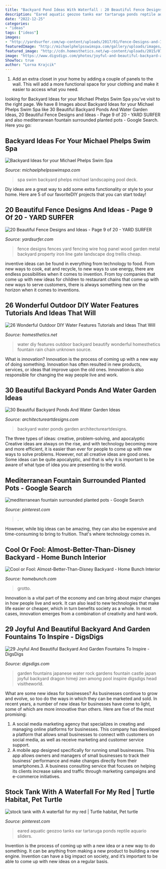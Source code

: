 ```yaml
---
title: "Backyard Pond Ideas With Waterfall : 20 Beautiful Fence Designs And Ideas"
description: "Eared aquatic geozoo tanks ear tartaruga ponds reptile aquario sliders"
date: "2022-12-25"
categories:
- "ideas"
tags: ["ideas"]
images:
- "http://yardsurfer.com/wp-content/uploads/2017/01/Fence-Designs-and-Ideas-9.jpg"
featuredImage: "http://michaelphelpsswimspa.com/gallery/uploads/images/flexslider/washington-state.jpg"
featured_image: "http://cdn.homesthetics.net/wp-content/uploads/2015/07/26-Wonderful-Outdoor-DIY-Water-Features-That-Will-Beautify-Your-Backyard-homesthetics-water-decor-19.jpg"
image: "https://www.digsdigs.com/photos/joyful-and-beautiful-backyard-and-garden-fountains-29-554x828.jpg"
ShowToc: true
author: "Lorna Krajcik"
---
```



1. Add an extra closet in your home by adding a couple of panels to the wall. This will add a more functional space for your clothing and make it easier to access what you need.

	

		
looking for Backyard Ideas for your Michael Phelps Swim Spa you've visit to the right page. We have 8 Images about Backyard Ideas for your Michael Phelps Swim Spa like 30 Beautiful Backyard Ponds And Water Garden Ideas, 20 Beautiful Fence Designs and Ideas - Page 9 of 20 - YARD SURFER and also mediterranean fountain surrounded planted pots - Google Search. Here you go:
		
    
## Backyard Ideas For Your Michael Phelps Swim Spa

<img loading=lazy src="http://michaelphelpsswimspa.com/gallery/uploads/images/flexslider/washington-state.jpg" onerror="this.onerror=null;this.src='https://tse1.mm.bing.net/th?id=OIP.n74uyf4WcjAMespsJYJZZgHaFA&amp;pid=15.1';" alt="Backyard Ideas for your Michael Phelps Swim Spa">

_Source: michaelphelpsswimspa.com_

>spa swim backyard phelps michael landscaping pool deck. 

	

Diy ideas are a great way to add some extra functionality or style to your home. Here are 5 of our favoriteDIY projects that you can start today!

    
## 20 Beautiful Fence Designs And Ideas - Page 9 Of 20 - YARD SURFER

<img loading=lazy src="http://yardsurfer.com/wp-content/uploads/2017/01/Fence-Designs-and-Ideas-9.jpg" onerror="this.onerror=null;this.src='https://tse1.mm.bing.net/th?id=OIP.if5lF0GvUAqHfvhkq7T5TQHaNK&amp;pid=15.1';" alt="20 Beautiful Fence Designs and Ideas - Page 9 of 20 - YARD SURFER">

_Source: yardsurfer.com_

>fence designs fences yard fencing wire hog panel wood garden metal backyard property iron line gate landscape dog trellis cheap. 

	

inventive ideas can be found in everything from technology to food. From new ways to cook, eat and recycle, to new ways to use energy, there are endless possibilities when it comes to invention. From toy companies that come up with new ideas for children to restaurant chains that come up with new ways to serve customers, there is always something new on the horizon when it comes to inventions.

    
## 26 Wonderful Outdoor DIY Water Features Tutorials And Ideas That Will

<img loading=lazy src="http://cdn.homesthetics.net/wp-content/uploads/2015/07/26-Wonderful-Outdoor-DIY-Water-Features-That-Will-Beautify-Your-Backyard-homesthetics-water-decor-19.jpg" onerror="this.onerror=null;this.src='https://tse1.mm.bing.net/th?id=OIP.jRqlExPQRUW6BrWcnLQRuQHaMl&amp;pid=15.1';" alt="26 Wonderful Outdoor DIY Water Features Tutorials and Ideas That Will">

_Source: homesthetics.net_

>water diy features outdoor backyard beautify wonderful homesthetics fountain rain chain unknown source. 

	

What is innovation?
Innovation is the process of coming up with a new way of doing something. Innovation has often resulted in new products, services, or ideas that improve upon the old ones. Innovation is also responsible for changing the way people live and work.

    
## 30 Beautiful Backyard Ponds And Water Garden Ideas

<img loading=lazy src="https://www.architectureartdesigns.com/wp-content/uploads/2013/04/Backyard-ArchitectureArtDesigns-31.jpg" onerror="this.onerror=null;this.src='https://tse3.mm.bing.net/th?id=OIP.U-Mn4mR8Vuvn-bTHQiMaYAHaK9&amp;pid=15.1';" alt="30 Beautiful Backyard Ponds And Water Garden Ideas">

_Source: architectureartdesigns.com_

>backyard water ponds garden architectureartdesigns. 

	

The three types of ideas: creative, problem-solving, and apocalyptic
Creative ideas are always on the rise, and with technology becoming more and more efficient, it is easier than ever for people to come up with new ways to solve problems. However, not all creative ideas are good ones. Some ideas can be quite apocalyptic, and that is why it is important to be aware of what type of idea you are presenting to the world.

    
## Mediterranean Fountain Surrounded Planted Pots - Google Search

<img loading=lazy src="https://i.pinimg.com/736x/e5/94/1f/e5941ff5b279e6bcab19936f805e75a2.jpg" onerror="this.onerror=null;this.src='https://tse1.mm.bing.net/th?id=OIP.ZEuBGzhSH96CvD6Yk1VUWwHaLH&amp;pid=15.1';" alt="mediterranean fountain surrounded planted pots - Google Search">

_Source: pinterest.com_

>. 

	

However, while big ideas can be amazing, they can also be expensive and time-consuming to bring to fruition. That's where technology comes in.

    
## Cool Or Fool: Almost-Better-Than-Disney Backyard - Home Bunch Interior

<img loading=lazy src="http://www.homebunch.com/wp-content/uploads/kgwcfxr5hy704x2sbwntxa5r80i6.jpg" onerror="this.onerror=null;this.src='https://tse4.mm.bing.net/th?id=OIP.IADwkvSo6V_Xty11-8dMvgHaFj&amp;pid=15.1';" alt="Cool or Fool: Almost-Better-Than-Disney Backyard - Home Bunch Interior">

_Source: homebunch.com_

>grotto. 

	

Innovation is a vital part of the economy and can bring about major changes in how people live and work. It can also lead to new technologies that make life easier or cheaper, which in turn benefits society as a whole. In most cases, innovation emerges from a combination of creativity and hard work.

    
## 29 Joyful And Beautiful Backyard And Garden Fountains To Inspire - DigsDigs

<img loading=lazy src="https://www.digsdigs.com/photos/joyful-and-beautiful-backyard-and-garden-fountains-29-554x828.jpg" onerror="this.onerror=null;this.src='https://tse4.mm.bing.net/th?id=OIP.3sIsmGTmhK2ipjW9_yG0dgHaLE&amp;pid=15.1';" alt="29 Joyful And Beautiful Backyard And Garden Fountains To Inspire - DigsDigs">

_Source: digsdigs.com_

>garden fountains japanese water rock gardens fountain castle japan joyful backyard dragon himeji zen among pool inspire digsdigs head visitheworld. 

	

What are some new ideas for businesses?
As businesses continue to grow and evolve, so too do the ways in which they can be marketed and sold. In recent years, a number of new ideas for businesses have come to light, some of which are more innovative than others. Here are five of the most promising:
1. A social media marketing agency that specializes in creating and managing online platforms for businesses. This company has developed a platform that allows small businesses to connect with customers on social media, as well as receive marketing and customer service support.
2. A mobile app designed specifically for running small businesses. This app allows owners and managers of small businesses to track their business' performance and make changes directly from their smartphones.3. A business consulting service that focuses on helping its clients increase sales and traffic through marketing campaigns and e-commerce initiatives.
    
## Stock Tank With A Waterfall For My Red | Turtle Habitat, Pet Turtle

<img loading=lazy src="https://i.pinimg.com/736x/0b/01/2f/0b012f0dc14ecbf96ff3878da3806065.jpg" onerror="this.onerror=null;this.src='https://tse4.mm.bing.net/th?id=OIP.t4SjLum9Okl75Rj3Nb7uZAHaJ3&amp;pid=15.1';" alt="stock tank with A waterfall for my red | Turtle habitat, Pet turtle">

_Source: pinterest.com_

>eared aquatic geozoo tanks ear tartaruga ponds reptile aquario sliders. 

	

Invention is the process of coming up with a new idea or a new way to do something. It can be anything from making a new product to building a new engine. Invention can have a big impact on society, and it’s important to be able to come up with new ideas on a regular basis.

